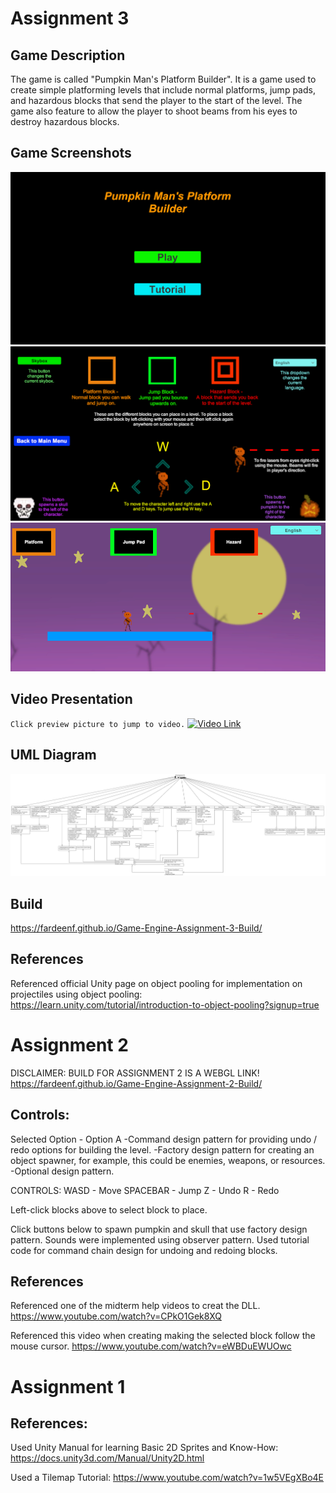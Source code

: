 # Assignment 3
## Game Description
The game is called "Pumpkin Man's Platform Builder". It is a game used to create simple platforming levels that include normal platforms, jump pads, and hazardous blocks that send the player to the start of the level. The game also feature to allow the player to shoot beams from his eyes to destroy hazardous blocks.

## Game Screenshots
![main menu](https://github.com/FardeenF/Assignment-1/blob/main/Images/A3%20MainMenu.PNG?raw=true)
![tutorial](https://github.com/FardeenF/Assignment-1/blob/main/Images/A3%20Tutorial.PNG?raw=true)
![shooting projectile](https://github.com/FardeenF/Assignment-1/blob/main/Images/A3%20Shooting.PNG?raw=true)

## Video Presentation
`Click preview picture to jump to video.`
[![Video Link](https://img.youtube.com/vi/MdfjxL3YeRA/hqdefault.jpg)](https://youtu.be/MdfjxL3YeRA)

## UML Diagram
![UML diagram](https://github.com/FardeenF/Assignment-1/blob/main/Images/Assignment%203%20UML%20Diagram.png?raw=true)

## Build
https://fardeenf.github.io/Game-Engine-Assignment-3-Build/

## References
Referenced official Unity page on object pooling for implementation on projectiles using object pooling:
https://learn.unity.com/tutorial/introduction-to-object-pooling?signup=true

# Assignment 2
DISCLAIMER: 
BUILD FOR ASSIGNMENT 2 IS A WEBGL LINK!
https://fardeenf.github.io/Game-Engine-Assignment-2-Build/

## Controls:
Selected Option - 
Option A
-Command design pattern for providing undo / redo options for building the level.
-Factory design pattern for creating an object spawner, for example, this could be enemies, weapons, or resources.
-Optional design pattern.

CONTROLS: WASD - Move
          SPACEBAR - Jump
          Z - Undo
          R - Redo

Left-click blocks above to select block to place.

Click buttons below to spawn pumpkin and skull that use factory design pattern.
Sounds were implemented using observer pattern.
Used tutorial code for command chain design for undoing and redoing blocks.

## References
Referenced one of the midterm help videos to creat the DLL.
https://www.youtube.com/watch?v=CPkO1Gek8XQ

Referenced this video when creating making the selected block follow the mouse cursor.
https://www.youtube.com/watch?v=eWBDuEWUOwc


# Assignment 1
## References:
Used Unity Manual for learning Basic 2D Sprites and Know-How:
https://docs.unity3d.com/Manual/Unity2D.html

Used a Tilemap Tutorial:
https://www.youtube.com/watch?v=1w5VEgXBo4E
